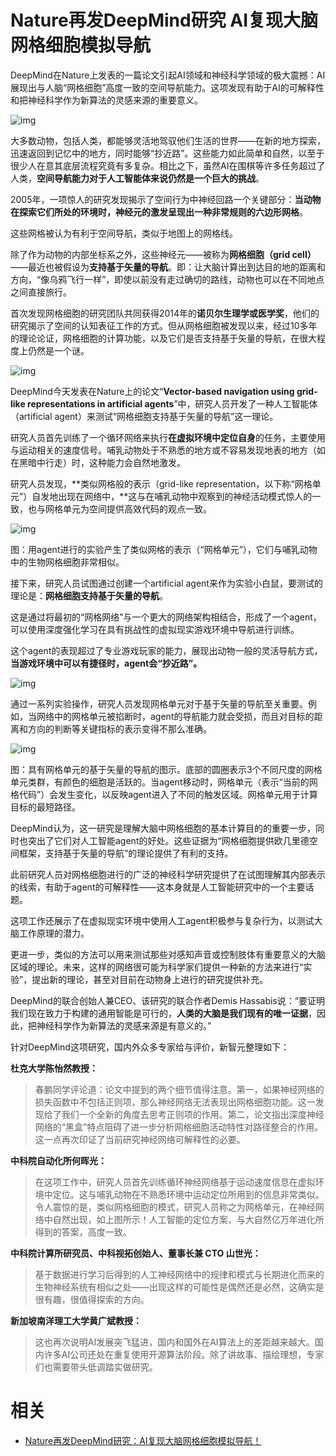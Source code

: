 
# Nature再发DeepMind研究 AI复现大脑网格细胞模拟导航


DeepMind在Nature上发表的一篇论文引起AI领域和神经科学领域的极大震撼：AI展现出与人脑“网格细胞”高度一致的空间导航能力。这项发现有助于AI的可解释性和把神经科学作为新算法的灵感来源的重要意义。



![img](https://mmbiz.qpic.cn/mmbiz_jpg/UicQ7HgWiaUb0Qibo6JIsUXbmFHMf5DtLGToytg9g6ZpibaibGxPs0OWUNQmOm5NfibB68Gx5MClWLxNZCWibXmtibYMhw/640?wx_fmt=jpeg&tp=webp&wxfrom=5&wx_lazy=1&wx_co=1)



大多数动物，包括人类，都能够灵活地驾驭他们生活的世界——在新的地方探索，迅速返回到记忆中的地方，同时能够“抄近路”。这些能力如此简单和自然，以至于很少人在意其底层流程究竟有多复杂。相比之下，虽然AI在围棋等许多任务超过了人类，**空间导航能力对于人工智能体来说仍然是一个巨大的挑战**。



2005年，一项惊人的研究发现揭示了空间行为中神经回路一个关键部分：**当动物在探索它们所处的环境时，神经元的激发呈现出一种非常规则的六边形网格**。



这些网格被认为有利于空间导航，类似于地图上的网格线。



除了作为动物的内部坐标系之外，这些神经元——被称为**网格细胞（grid cell）**——最近也被假设为**支持基于矢量的导航**。即：让大脑计算出到达目的地的距离和方向，“像乌鸦飞行一样”，即使以前没有走过确切的路线，动物也可以在不同地点之间直接旅行。



首次发现网格细胞的研究团队共同获得2014年的**诺贝尔生理学或医学奖**，他们的研究揭示了空间的认知表征工作的方式。但从网格细胞被发现以来，经过10多年的理论论证，网格细胞的计算功能，以及它们是否支持基于矢量的导航，在很大程度上仍然是一个谜。

![img](https://mmbiz.qpic.cn/mmbiz_gif/UicQ7HgWiaUb3us8wbrZOia9CERIpLLicQqwGOgQbqfghPqfx3AN0QrtZatdvPS9icXhKicOKwIbRZ4AViaWO4CwQ72OA/640?wx_fmt=gif&tp=webp&wxfrom=5&wx_lazy=1)



DeepMind今天发表在Nature上的论文“**Vector-based navigation using grid-like representations in artificial agents**”中，研究人员开发了一种人工智能体（artificial agent）来测试“网格细胞支持基于矢量的导航”这一理论。







研究人员首先训练了一个循环网络来执行**在虚拟环境中定位自身**的任务，主要使用与运动相关的速度信号。哺乳动物处于不熟悉的地方或不容易发现地表的地方（如在黑暗中行走）时，这种能力会自然地激发。



研究人员发现，**类似网格般的表示（grid-like representation，以下称“网格单元”）自发地出现在网络中，**这与在哺乳动物中观察到的神经活动模式惊人的一致，也与网格单元为空间提供高效代码的观点一致。





![img](https://mmbiz.qpic.cn/mmbiz_jpg/UicQ7HgWiaUb3us8wbrZOia9CERIpLLicQqwVncsMWy4ia9aPQIJj2G00zjoic8cTf94p8OibazAdqlxiaMy4xF6cIwuCQ/640?wx_fmt=jpeg&tp=webp&wxfrom=5&wx_lazy=1&wx_co=1)



图：用agent进行的实验产生了类似网格的表示（“网格单元”），它们与哺乳动物中的生物网格细胞非常相似。



接下来，研究人员试图通过创建一个artificial agent来作为实验小白鼠，要测试的理论是：**网格细胞支持基于矢量的导航**。



这是通过将最初的“网格网络”与一个更大的网络架构相结合，形成了一个agent，可以使用深度强化学习在具有挑战性的虚拟现实游戏环境中导航进行训练。



这个agent的表现超过了专业游戏玩家的能力，展现出动物一般的灵活导航方式，**当游戏环境中可以有捷径时，agent会“抄近路”。**





![img](https://mmbiz.qpic.cn/mmbiz_jpg/UicQ7HgWiaUb3us8wbrZOia9CERIpLLicQqwSyhQkpicL0dtUNhrTia3GEPcP4aBDxwEsiayRfh4ebKolM3ObQogMMG4g/640?wx_fmt=jpeg&tp=webp&wxfrom=5&wx_lazy=1&wx_co=1)



通过一系列实验操作，研究人员发现网格单元对于基于矢量的导航至关重要。例如，当网络中的网格单元被掐断时，agent的导航能力就会受损，而且对目标的距离和方向的判断等关键指标的表示变得不那么准确。



![img](https://mmbiz.qpic.cn/mmbiz_gif/UicQ7HgWiaUb3us8wbrZOia9CERIpLLicQqwciaYEKHLX4ibq8cP5yeMxCD9pyC2bVdbwOBmcUriaicCcMBBWRBsUw8QxQ/640?wx_fmt=gif&tp=webp&wxfrom=5&wx_lazy=1)

图：具有网格单元的基于矢量的导航的图示。底部的圆圈表示3个不同尺度的网格单元类群，有颜色的细胞是活跃的。当agent移动时，网格单元（表示“当前的网格代码”）会发生变化，以反映agent进入了不同的触发区域。网格单元用于计算目标的最短路径。



DeepMind认为，这一研究是理解大脑中网格细胞的基本计算目的的重要一步，同时也突出了它们对人工智能agent的好处。这些证据为“网格细胞提供欧几里德空间框架，支持基于矢量的导航”的理论提供了有利的支持。



此前研究人员对网格细胞进行的广泛的神经科学研究提供了在试图理解其内部表示的线索，有助于agent的可解释性——这本身就是人工智能研究中的一个主要话题。



这项工作还展示了在虚拟现实环境中使用人工agent积极参与复杂行为，以测试大脑工作原理的潜力。



更进一步，类似的方法可以用来测试那些对感知声音或控制肢体有重要意义的大脑区域的理论。未来，这样的网络很可能为科学家们提供一种新的方法来进行“实验”，提出新的理论，甚至对目前在动物身上进行的研究提供补充。



DeepMind的联合创始人兼CEO、该研究的联合作者Demis Hassabis说：“要证明我们现在致力于构建的通用智能是可行的，**人类的大脑是我们现有的唯一证据**，因此，把神经科学作为新算法的灵感来源是有意义的。”



针对DeepMind这项研究，国内外众多专家给与评价，新智元整理如下：



**杜克大学陈怡然教授：**



> 春鹏同学评论道：论文中提到的两个细节值得注意。第一，如果神经网络的损失函数中不包括正则项，那么神经网络无法表现出网格细胞功能。这一发现给了我们一个全新的角度去思考正则项的作用。第二，论文指出深度神经网络的“黑盒”特点阻碍了进一步分析网格细胞活动特性对路径整合的作用。这一点再次印证了当前研究神经网络可解释性的必要。



**中科院自动化所何晖光：**



> 在这项工作中，研究人员首先训练循环神经网络基于运动速度信息在虚拟环境中定位。这与哺乳动物在不熟悉环境中运动定位所用到的信息非常类似。令人震惊的是，类似网格细胞的模式，研究人员称之为网格单元，在神经网络中自然出现，如上图所示！人工智能的定位方案，与大自然亿万年进化所得到的答案，高度一致。



**中科院计算所研究员、中科视拓创始人、董事长兼 CTO 山世光：**



> 基于数据进行学习后得到的人工神经网络中的规律和模式与长期进化而来的生物神经系统有相似之处——出现这样的可能性是偶然还是必然，这确实是很有趣，很值得探索的方向。



**新加坡南洋理工大学黄广斌教授：**



> 这也再次说明AI发展突飞猛进，国内和国外在AI算法上的差距越来越大。国内许多AI公司还处在重复使用开源算法阶段。除了讲故事、描绘理想，专家们也需要带头低调踏实做研究。



# 相关

- [Nature再发DeepMind研究：AI复现大脑网格细胞模拟导航！](https://mp.weixin.qq.com/s?__biz=MzI3MTA0MTk1MA==&mid=2652018443&idx=1&sn=873ec77fa5a50d40931e4c45d08b444c&chksm=f121e3fac6566aecb185836b9cf1e793cc9834205e9c53426e0845707b363399ad00d7765f27&mpshare=1&scene=1&srcid=0510BRErKPPdIWJzwM9Ki58K#rd)
